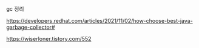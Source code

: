 



gc 정리

https://developers.redhat.com/articles/2021/11/02/how-choose-best-java-garbage-collector#

https://wiserloner.tistory.com/552
